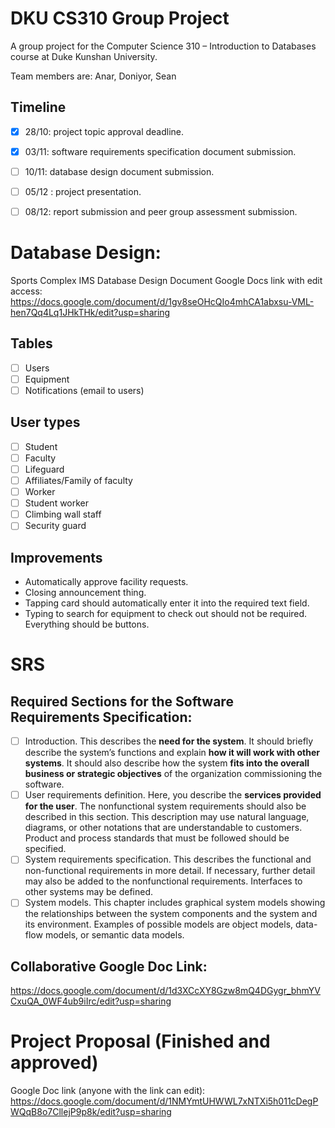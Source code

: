 # DKU CS310 Group Project
A group project for the Computer Science 310 – Introduction to Databases course at Duke Kunshan University.

Team members are: Anar, Doniyor, Sean

## Timeline
- [x] 28/10: project topic approval deadline.
- [x] 03/11: software requirements specification document submission.
- [ ] 10/11: database design document submission.
- [ ] 05/12 : project presentation.
- [ ] 08/12: report submission and peer group assessment submission.



# Database Design:
Sports Complex IMS Database Design Document
Google Docs link with edit access: https://docs.google.com/document/d/1gv8seOHcQIo4mhCA1abxsu-VML-hen7Qq4Lq1JHkTHk/edit?usp=sharing

## Tables
- [ ] Users
- [ ] Equipment
- [ ] Notifications (email to users)

## User types
- [ ] Student
- [ ] Faculty
- [ ] Lifeguard
- [ ] Affiliates/Family of faculty
- [ ] Worker
- [ ] Student worker
- [ ] Climbing wall staff
- [ ] Security guard

## Improvements
- Automatically approve facility requests. 
- Closing announcement thing.
- Tapping card should automatically enter it into the required text field. 
- Typing to search for equipment to check out should not be required. Everything should be buttons. 


# SRS
## Required Sections for the Software Requirements Specification:
- [ ] Introduction. 
      This describes the **need for the system**. It should briefly describe the system’s functions and explain **how it will work with other systems**. It should also describe how the system **fits into the overall business or strategic objectives** of the organization commissioning the software.
- [ ] User requirements definition.
      Here, you describe the **services provided for the user**. The nonfunctional system requirements should also be described in this section. This description may use natural language, diagrams, or other notations that are understandable to customers. Product and process standards that must be followed should be specified.
- [ ] System requirements specification. 
      This describes the functional and non-functional requirements in more detail. If necessary, further detail may also be added to the nonfunctional requirements. Interfaces to other systems may be defined.
- [ ] System models.
      This chapter includes graphical system models showing the relationships between the system components and the system and its environment. Examples of possible models are object models, data-flow models, or semantic data models.
## Collaborative Google Doc Link:
https://docs.google.com/document/d/1d3XCcXY8Gzw8mQ4DGygr_bhmYVCxuQA_0WF4ub9iIrc/edit?usp=sharing


# Project Proposal (Finished and approved)
Google Doc link (anyone with the link can edit):
https://docs.google.com/document/d/1NMYmtUHWWL7xNTXi5h011cDegPWQqB8o7CllejP9p8k/edit?usp=sharing












